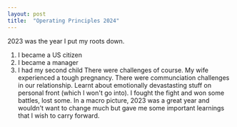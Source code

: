 ```yaml
---
layout: post
title:  "Operating Principles 2024"
---
```

2023 was the year I put my roots down. 
1. I became a US citizen
2. I became a manager
3. I had my second child
There were challenges of course. My wife experienced a tough pregnancy. There were communciation challenges in our relationship. Learnt about emotionally devastasting stuff on personal front (which I won't go into). I fought the fight and won some battles, lost some. In a macro picture, 2023 was a great year and wouldn't want to change much but gave me some important learnings that I wish to carry forward.



